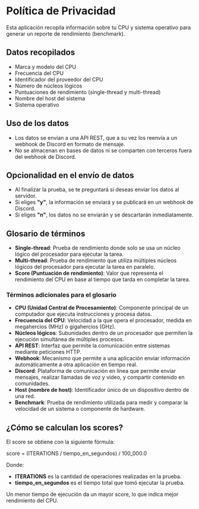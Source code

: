 # Política de Privacidad

Esta aplicación recopila información sobre tu CPU y sistema operativo para generar un reporte de rendimiento (benchmark). 

## Datos recopilados
- Marca y modelo del CPU
- Frecuencia del CPU
- Identificador del proveedor del CPU
- Número de núcleos lógicos
- Puntuaciones de rendimiento (single-thread y multi-thread)
- Nombre del host del sistema
- Sistema operativo

## Uso de los datos
- Los datos se envían a una API REST, que a su vez los reenvía a un webhook de Discord en formato de mensaje.
- No se almacenan en bases de datos ni se comparten con terceros fuera del webhook de Discord.

## Opcionalidad en el envío de datos  
- Al finalizar la prueba, se te preguntará si deseas enviar los datos al servidor.  
- Si eliges **"y"**, la información se enviará y se publicará en un webhook de Discord.  
- Si eliges **"n"**, los datos no se enviarán y se descartarán inmediatamente.  

## Glosario de términos  

- **Single-thread**: Prueba de rendimiento donde solo se usa un núcleo lógico del procesador para ejecutar la tarea.  
- **Multi-thread**: Prueba de rendimiento que utiliza múltiples núcleos lógicos del procesador para ejecutar la tarea en paralelo.  
- **Score (Puntuación de rendimiento)**: Valor que representa el rendimiento del CPU en base al tiempo que tarda en completar la tarea.  

### **Términos adicionales para el glosario**  
- **CPU (Unidad Central de Procesamiento)**: Componente principal de un computador que ejecuta instrucciones y procesa datos.  
- **Frecuencia del CPU**: Velocidad a la que opera el procesador, medida en megahercios (MHz) o gigahercios (GHz).  
- **Núcleos lógicos**: Subunidades dentro de un procesador que permiten la ejecución simultánea de múltiples procesos.  
- **API REST**: Interfaz que permite la comunicación entre sistemas mediante peticiones HTTP.  
- **Webhook**: Mecanismo que permite a una aplicación enviar información automáticamente a otra aplicación en tiempo real.  
- **Discord**: Plataforma de comunicación en línea que permite enviar mensajes, realizar llamadas de voz y video, y compartir contenido en comunidades.  
- **Host (nombre de host)**: Identificador único de un dispositivo dentro de una red.  
- **Benchmark**: Prueba de rendimiento utilizada para medir y comparar la velocidad de un sistema o componente de hardware.  

## ¿Cómo se calculan los scores?  

El score se obtiene con la siguiente fórmula:

score = (ITERATIONS / tiempo_en_segundos) / 100_000.0

Donde:
- **ITERATIONS** es la cantidad de operaciones realizadas en la prueba.
- **tiempo_en_segundos** es el tiempo total que tomó ejecutar la prueba.

Un menor tiempo de ejecución da un mayor score, lo que indica mejor rendimiento del CPU.

